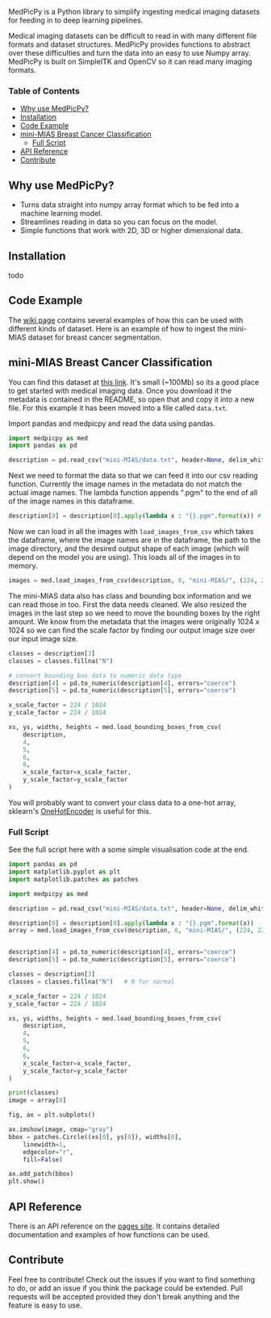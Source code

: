 MedPicPy is a Python library to simplify ingesting medical imaging 
datasets for feeding in to deep learning pipelines. 

Medical imaging datasets can be difficult to read in with many 
different file formats and dataset structures. MedPicPy
provides functions to abstract over these difficulties 
and turn the data into an easy to use Numpy array. 
MedPicPy is built on SimpleITK and OpenCV so it 
can read many imaging formats. 
### Table of Contents
- [Why use MedPicPy?](#why-use-medpicpy)
- [Installation](#installation)
- [Code Example](#code-example)
- [mini-MIAS Breast Cancer Classification](#mini-mias-breast-cancer-classification)
  - [Full Script](#full-script)
- [API Reference](#api-reference)
- [Contribute](#contribute)

## Why use MedPicPy?
* Turns data straight into numpy array format which to be fed 
into a machine learning model.
* Streamlines reading in data so you can focus on the model. 
* Simple functions that work with 2D, 3D or higher dimensional data.

## Installation
todo

## Code Example
The [wiki page](https://github.com/cdmacfadyen/MedPicPy/wiki) contains 
several examples of how this can be used with different kinds of dataset.
Here is an example of how to ingest the mini-MIAS dataset for 
breast cancer segmentation. 

## mini-MIAS Breast Cancer Classification
You can find this dataset at [this link](http://peipa.essex.ac.uk/info/mias.html). It's small (~100Mb) so its a good place to get started with medical imaging data. Once you download it the metadata is contained in the README, so open that and copy it into a new file. For this example it has been moved into a file called `data.txt`. 

Import pandas and medpicpy and read the data using pandas.
```python
import medpicpy as med
import pandas as pd

description = pd.read_csv("mini-MIAS/data.txt", header=None, delim_whitespace=True) # delim whitespace because the data is space separated
```
Next we need to format the data so that we can feed it into our csv reading function. Currently the image names in the metadata do not match the actual image names. The lambda function appends ".pgm" to the end of all of the image names in this dataframe. 
```python
description[0] = description[0].apply(lambda x : "{}.pgm".format(x)) # append .pgm to image names
```
Now we can load in all the images with `load_images_from_csv` which takes the dataframe, where the image names are in the dataframe, the path to the image directory, and the desired output shape of each image (which will depend on the model you are using). This loads all of the images in to memory.
```python
images = med.load_images_from_csv(description, 0, "mini-MIAS/", (224, 224))
```
The mini-MIAS data also has class and bounding box information and we can read those in too. First the data needs cleaned. We also resized the images in the last step so we need to move the bounding boxes by the right amount. We know from the metadata that the images were originally 1024 x 1024 so we can find the scale factor by finding our output image size over our input image size.
```python
classes = description[3]
classes = classes.fillna("N")

# convert bounding box data to numeric data type
description[4] = pd.to_numeric(description[4], errors="coerce")
description[5] = pd.to_numeric(description[5], errors="coerce")

x_scale_factor = 224 / 1024
y_scale_factor = 224 / 1024

xs, ys, widths, heights = med.load_bounding_boxes_from_csv(
    description, 
    4, 
    5, 
    6, 
    6, 
    x_scale_factor=x_scale_factor, 
    y_scale_factor=y_scale_factor
)
```
You will probably want to convert your class data to a one-hot array, 
sklearn's [OneHotEncoder](https://scikit-learn.org/stable/modules/generated/sklearn.preprocessing.OneHotEncoder.html#sklearn.preprocessing.OneHotEncoder) is 
useful for this. 
### Full Script
See the full script here with a some simple visualisation code at the end.
```python
import pandas as pd
import matplotlib.pyplot as plt
import matplotlib.patches as patches

import medpicpy as med

description = pd.read_csv("mini-MIAS/data.txt", header=None, delim_whitespace=True) # delim whitespace because the data is space separated

description[0] = description[0].apply(lambda x : "{}.pgm".format(x))
array = med.load_images_from_csv(description, 0, "mini-MIAS/", (224, 224))


description[4] = pd.to_numeric(description[4], errors="coerce")
description[5] = pd.to_numeric(description[5], errors="coerce")

classes = description[3]
classes = classes.fillna("N")   # N for normal

x_scale_factor = 224 / 1024
y_scale_factor = 224 / 1024

xs, ys, widths, heights = med.load_bounding_boxes_from_csv(
    description, 
    4, 
    5, 
    6, 
    6, 
    x_scale_factor=x_scale_factor, 
    y_scale_factor=y_scale_factor
)

print(classes)
image = array[0]

fig, ax = plt.subplots()

ax.imshow(image, cmap="gray")
bbox = patches.Circle((xs[0], ys[0]), widths[0],
    linewidth=1,
    edgecolor="r",
    fill=False)

ax.add_patch(bbox)
plt.show()

``` 

## API Reference
There is an API reference on the [pages site](https://cdmacfadyen.github.io/MedPicPy/). It contains detailed documentation and examples of how functions can be used. 

## Contribute
Feel free to contribute! Check out the issues if you 
want to find something to do, or add an issue if you think the 
package could be extended. Pull requests will be accepted provided 
they don't break anything and the feature is easy to use. 